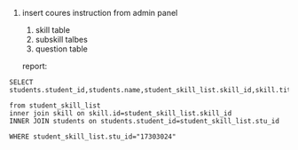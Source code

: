 1. insert coures instruction from admin panel
    1. skill table
    1. subskill talbes
    1. question table

    report: 

```
SELECT students.student_id,students.name,student_skill_list.skill_id,skill.title 

from student_skill_list 
inner join skill on skill.id=student_skill_list.skill_id
INNER JOIN students on students.student_id=student_skill_list.stu_id

WHERE student_skill_list.stu_id="17303024"
```